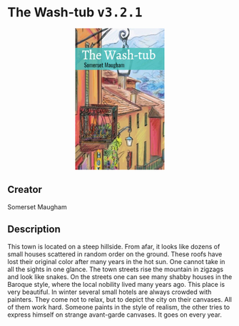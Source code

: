 
# The Wash-tub <kbd>v3.2.1</kbd>

<center>
  <img src="./cover-1024.jpg"/>
</center>

## Creator
Somerset Maugham

## Description
This town is located on a steep hillside. From afar, it looks like dozens of small houses scattered in random order on the ground. These roofs have lost their original color after many years in the hot sun. One cannot take in all the sights in one glance. The town streets rise the mountain in zigzags and look like snakes. On the streets one can see many shabby houses in the Baroque style, where the local nobility lived many years ago. This place is very beautiful. In winter several small hotels are always crowded with painters. They come not to relax, but to depict the city on their canvases. All of them work hard. Someone paints in the style of realism, the other tries to express himself on strange avant-garde canvases. It goes on every year. 
